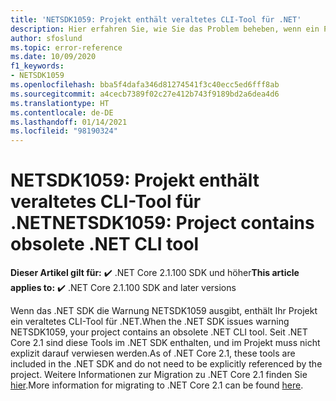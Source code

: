 ```yaml
---
title: 'NETSDK1059: Projekt enthält veraltetes CLI-Tool für .NET'
description: Hier erfahren Sie, wie Sie das Problem beheben, wenn ein Projekt ein veraltetes CLI-Tool für .NET enthält.
author: sfoslund
ms.topic: error-reference
ms.date: 10/09/2020
f1_keywords:
- NETSDK1059
ms.openlocfilehash: bba5f4dafa346d81274541f3c40ecc5ed6fff8ab
ms.sourcegitcommit: a4cecb7389f02c27e412b743f9189bd2a6dea4d6
ms.translationtype: HT
ms.contentlocale: de-DE
ms.lasthandoff: 01/14/2021
ms.locfileid: "98190324"
---
```

# <a name="netsdk1059-project-contains-obsolete-net-cli-tool"></a><span data-ttu-id="6fbd2-103">NETSDK1059: Projekt enthält veraltetes CLI-Tool für .NET</span><span class="sxs-lookup"><span data-stu-id="6fbd2-103">NETSDK1059: Project contains obsolete .NET CLI tool</span></span>

<span data-ttu-id="6fbd2-104">**Dieser Artikel gilt für:** ✔️ .NET Core 2.1.100 SDK und höher</span><span class="sxs-lookup"><span data-stu-id="6fbd2-104">**This article applies to:** ✔️ .NET Core 2.1.100 SDK and later versions</span></span>

<span data-ttu-id="6fbd2-105">Wenn das .NET SDK die Warnung NETSDK1059 ausgibt, enthält Ihr Projekt ein veraltetes CLI-Tool für .NET.</span><span class="sxs-lookup"><span data-stu-id="6fbd2-105">When the .NET SDK issues warning NETSDK1059, your project contains an obsolete .NET CLI tool.</span></span> <span data-ttu-id="6fbd2-106">Seit .NET Core 2.1 sind diese Tools im .NET SDK enthalten, und im Projekt muss nicht explizit darauf verwiesen werden.</span><span class="sxs-lookup"><span data-stu-id="6fbd2-106">As of .NET Core 2.1, these tools are included in the .NET SDK and do not need to be explicitly referenced by the project.</span></span> <span data-ttu-id="6fbd2-107">Weitere Informationen zur Migration zu .NET Core 2.1 finden Sie [hier](../../migration/20-21.md).</span><span class="sxs-lookup"><span data-stu-id="6fbd2-107">More information for migrating to .NET Core 2.1 can be found [here](../../migration/20-21.md).</span></span>
